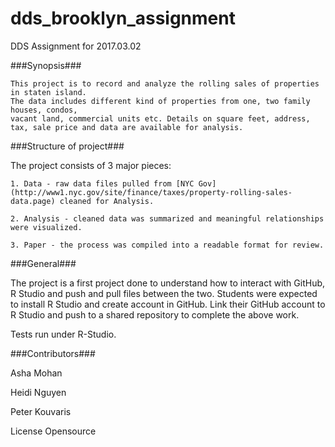 # dds_brooklyn_assignment
DDS Assignment for 2017.03.02

###Synopsis###

    This project is to record and analyze the rolling sales of properties in staten island.
    The data includes different kind of properties from one, two family houses, condos,
    vacant land, commercial units etc. Details on square feet, address, tax, sale price and data are available for analysis.

###Structure of project###

  The project consists of 3 major pieces:
  
    1. Data - raw data files pulled from [NYC Gov](http://www1.nyc.gov/site/finance/taxes/property-rolling-sales-data.page) cleaned for Analysis.
    
    2. Analysis - cleaned data was summarized and meaningful relationships were visualized.
    
    3. Paper - the process was compiled into a readable format for review.

###General###

  The project is a first project done to understand how to interact with GitHub, R Studio and push and pull files between the   two. Students were expected to install R Studio and create account in GitHub. Link their GitHub account to R Studio and push   to a shared repository to complete the above work.

  Tests run under R-Studio.

###Contributors###

  Asha Mohan
  
  Heidi Nguyen
  
  Peter Kouvaris

License
Opensource
